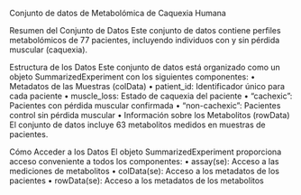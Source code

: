Conjunto de datos de Metabolómica de Caquexia Humana

Resumen del Conjunto de Datos
Este conjunto de datos contiene perfiles metabolómicos de 77 pacientes, incluyendo individuos con y sin pérdida muscular (caquexia).

Estructura de los Datos
Este conjunto de datos está organizado como un objeto SummarizedExperiment con los siguientes componentes:
	•	Metadatos de las Muestras (colData)
	•	patient_id: Identificador único para cada paciente
	•	muscle_loss: Estado de caquexia del paciente
	•	“cachexic”: Pacientes con pérdida muscular confirmada
	•	“non-cachexic”: Pacientes control sin pérdida muscular
	•	Información sobre los Metabolitos (rowData)
El conjunto de datos incluye 63 metabolitos medidos en muestras de pacientes.

Cómo Acceder a los Datos
El objeto SummarizedExperiment proporciona acceso conveniente a todos los componentes:
	•	assay(se): Acceso a las mediciones de metabolitos
	•	colData(se): Acceso a los metadatos de los pacientes
	•	rowData(se): Acceso a los metadatos de los metabolitos
